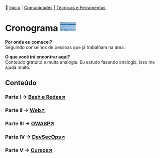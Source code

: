 👾 [Inicio](https://rayanepimentel.github.io/InfoSec-iniciante/) | [Comunidades](https://rayanepimentel.github.io/InfoSec-iniciante/site/comunidade/hall.html) | [Técnicas e Ferramentas](https://rayanepimentel.github.io/InfoSec-iniciante/site/ferramentas/ferramentas.html)


# Cronograma <img src="calen.gif" style='max-width: 10%;'>


**Por onde eu comecei?** <br>
Seguindo conselhos de pessoas que já trabalham na área.

**O que você irá encontrar aqui?** <br>
Conteúdo gratuito e muita analogia. Eu estudo fazendo analogia, isso me ajuda muito.

## Conteúdo


<h3>Parte I → <a href="https://rayanepimentel.github.io/InfoSec-iniciante/cronograma/bashRedes">Bash e Redes&#x2197;</a></h3>
<h3>Parte II → <a href="https://rayanepimentel.github.io/InfoSec-iniciante/cronograma/web">Web&#x2197;</a></h3>
<h3>Parte III →
    <a href="https://rayanepimentel.github.io/InfoSec-iniciante/OWASP/owasp.html">OWASP&#x2197;</a>
</h3>
<h3>Parte IV →
    <a href="https://rayanepimentel.github.io/InfoSec-iniciante/devSecOps/">DevSecOps&#x2197;</a>
</h3>
<h3>Parte V →
    <a href="https://rayanepimentel.github.io/InfoSec-iniciante/cursos/">Cursos&#x2197;</a>
</h3>
